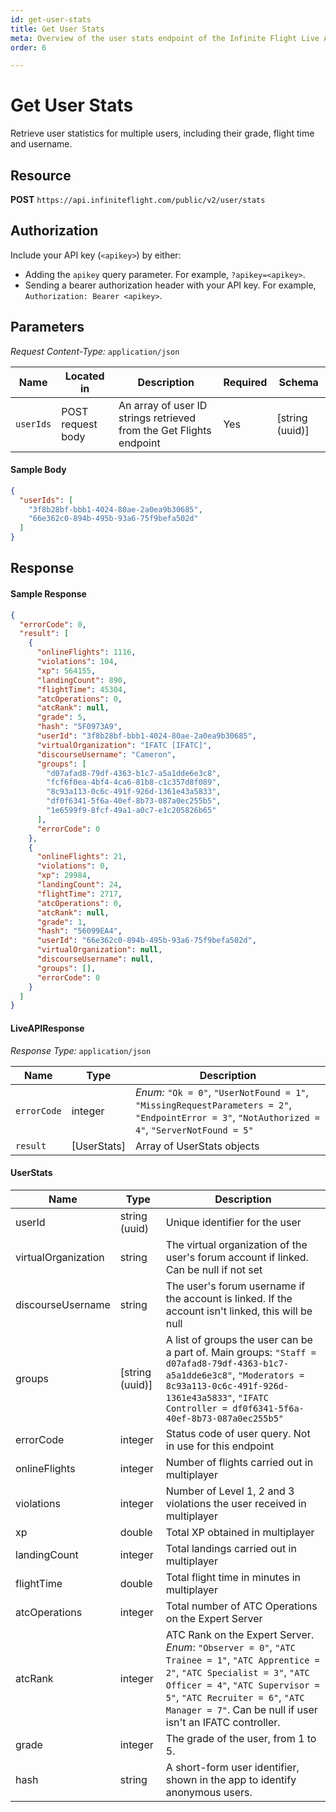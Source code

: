 ```yaml
---
id: get-user-stats
title: Get User Stats
meta: Overview of the user stats endpoint of the Infinite Flight Live API
order: 6

---
```


# Get User Stats

Retrieve user statistics for multiple users, including their grade, flight time and username.



## Resource

**POST** `https://api.infiniteflight.com/public/v2/user/stats`



## Authorization

Include your API key (`<apikey>`) by either:

- Adding the `apikey` query parameter. For example, `?apikey=<apikey>`.
- Sending a bearer authorization header with your API key. For example, `Authorization: Bearer <apikey>`.



## Parameters

*Request Content-Type:* `application/json`

| Name      | Located in        | Description                                                  | Required | Schema          |
| --------- | ----------------- | ------------------------------------------------------------ | -------- | --------------- |
| `userIds` | POST request body | An array of user ID strings retrieved from the Get Flights endpoint | Yes      | [string (uuid)] |

#### Sample Body

```json
{
  "userIds": [
    "3f8b28bf-bbb1-4024-80ae-2a0ea9b30685",
    "66e362c0-894b-495b-93a6-75f9befa502d"
  ]
}
```



## Response

#### Sample Response

```json
{
  "errorCode": 0,
  "result": [
    {
      "onlineFlights": 1116,
      "violations": 104,
      "xp": 564155,
      "landingCount": 890,
      "flightTime": 45304,
      "atcOperations": 0,
      "atcRank": null,
      "grade": 5,
      "hash": "5F0973A9",
      "userId": "3f8b28bf-bbb1-4024-80ae-2a0ea9b30685",
      "virtualOrganization": "IFATC [IFATC]",
      "discourseUsername": "Cameron",
      "groups": [
        "d07afad8-79df-4363-b1c7-a5a1dde6e3c8",
        "fcf6f0ea-4bf4-4ca6-81b8-c1c357d8f089",
        "8c93a113-0c6c-491f-926d-1361e43a5833",
        "df0f6341-5f6a-40ef-8b73-087a0ec255b5",
        "1e6599f9-8fcf-49a1-a0c7-e1c205826b65"
      ],
      "errorCode": 0
    },
    {
      "onlineFlights": 21,
      "violations": 0,
      "xp": 29984,
      "landingCount": 24,
      "flightTime": 2717,
      "atcOperations": 0,
      "atcRank": null,
      "grade": 1,
      "hash": "56099EA4",
      "userId": "66e362c0-894b-495b-93a6-75f9befa502d",
      "virtualOrganization": null,
      "discourseUsername": null,
      "groups": [],
      "errorCode": 0
    }
  ]
}
```



#### LiveAPIResponse

*Response Type:* `application/json`

| Name        | Type        | Description                                                  |
| ----------- | ----------- | ------------------------------------------------------------ |
| `errorCode` | integer     | _Enum:_ `"Ok = 0"`, `"UserNotFound = 1"`, `"MissingRequestParameters = 2"`, `"EndpointError = 3"`, `"NotAuthorized = 4"`, `"ServerNotFound = 5"` |
| `result`    | [UserStats] | Array of UserStats objects                                   |



#### UserStats

| Name                | Type            | Description                                                  |
| ------------------- | --------------- | ------------------------------------------------------------ |
| userId              | string (uuid)   | Unique identifier for the user                               |
| virtualOrganization | string          | The virtual organization of the user's forum account if linked. Can be null if not set |
| discourseUsername   | string          | The user's forum username if the account is linked. If the account isn't linked, this will be null |
| groups              | [string (uuid)] | A list of groups the user can be a part of. Main groups: `"Staff = d07afad8-79df-4363-b1c7-a5a1dde6e3c8"`, `"Moderators = 8c93a113-0c6c-491f-926d-1361e43a5833"`, `"IFATC Controller = df0f6341-5f6a-40ef-8b73-087a0ec255b5"` |
| errorCode           | integer         | Status code of user query. Not in use for this endpoint      |
| onlineFlights       | integer         | Number of flights carried out in multiplayer                 |
| violations          | integer         | Number of Level 1, 2 and 3 violations the user received in multiplayer |
| xp                  | double          | Total XP obtained in multiplayer                             |
| landingCount        | integer         | Total landings carried out in multiplayer                    |
| flightTime          | double          | Total flight time in minutes in multiplayer                  |
| atcOperations       | integer         | Total number of ATC Operations on the Expert Server          |
| atcRank             | integer         | ATC Rank on the Expert Server. _Enum_: `"Observer = 0"`, `"ATC Trainee = 1"`, `"ATC Apprentice = 2"`, `"ATC Specialist = 3"`, `"ATC Officer = 4"`, `"ATC Supervisor = 5"`, `"ATC Recruiter = 6"`, `"ATC Manager = 7"`. Can be null if user isn't an IFATC controller. |
| grade               | integer         | The grade of the user, from 1 to 5.                          |
| hash                | string          | A short-form user identifier, shown in the app to identify anonymous users. |